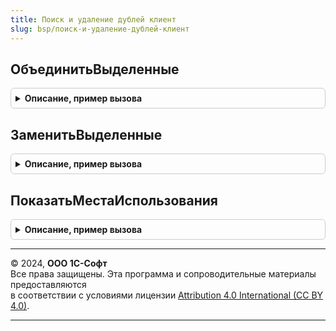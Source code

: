 ```yaml
---
title: Поиск и удаление дублей клиент
slug: bsp/поиск-и-удаление-дублей-клиент
---
```



## ОбъединитьВыделенные
<details style="margin: 1em 0; padding: 0.5em; border: 1px solid #ccc; border-radius: 6px;">

<summary style="font-weight: bold; cursor: pointer;">Описание, пример вызова</summary>

```bsl

// Открывает форму объединения элементов справочников, планов видов характеристик, видов расчетов и счетов.
//
// Параметры:
//     ОбъединяемыеЭлементы - ТаблицаФормы
//                          - Массив из ЛюбаяСсылка
//                          - СписокЗначений - список элементов к объединению.
//                            Также можно передать произвольную коллекцию элементов с реквизитом "Ссылка".
//     ДополнительныеПараметры - см. ПодключаемыеКомандыКлиент.ПараметрыВыполненияКоманды
//
Процедура ОбъединитьВыделенные(Знач ОбъединяемыеЭлементы, ДополнительныеПараметры = Неопределено) Экспорт
```

Пример вызова
```bsl
ПоискИУдалениеДублейКлиент.ОбъединитьВыделенные(ОбъединяемыеЭлементы, ДополнительныеПараметры);
```
</details>

## ЗаменитьВыделенные
<details style="margin: 1em 0; padding: 0.5em; border: 1px solid #ccc; border-radius: 6px;">

<summary style="font-weight: bold; cursor: pointer;">Описание, пример вызова</summary>

```bsl

// Открывает форму замены и удаления элементов справочников, планов видов характеристик, видов расчетов и счетов.
//
// Параметры:
//     ЗаменяемыеЭлементы - ТаблицаФормы
//                        - Массив
//                        - СписокЗначений - список элементов, которые нужно заменить и удалить.
//                          Также можно передать произвольную коллекцию элементов с реквизитом "Ссылка".
//     ДополнительныеПараметры - см. ПодключаемыеКомандыКлиент.ПараметрыВыполненияКоманды
//
Процедура ЗаменитьВыделенные(Знач ЗаменяемыеЭлементы, ДополнительныеПараметры = Неопределено) Экспорт
```

Пример вызова
```bsl
ПоискИУдалениеДублейКлиент.ЗаменитьВыделенные(ЗаменяемыеЭлементы, ДополнительныеПараметры);
```
</details>

## ПоказатьМестаИспользования
<details style="margin: 1em 0; padding: 0.5em; border: 1px solid #ccc; border-radius: 6px;">

<summary style="font-weight: bold; cursor: pointer;">Описание, пример вызова</summary>

```bsl

// Открывает отчет о местах использования ссылок.
// В отчет не включаются вспомогательные данные, такие как наборы записей с ведущим измерением и т.п.
//
// Параметры:
//     Элементы - ТаблицаФормы
//              - ДанныеФормыКоллекция
//              - Массив из ЛюбаяСсылка
//              - СписокЗначений - список элементов для анализа.
//         Также можно передать произвольную коллекцию элементов с реквизитом "Ссылка".
//     ПараметрыОткрытия - Структура - параметры открытия формы. Состоит из необязательных полей Владелец,
//         Уникальность, Окно, НавигационнаяСсылка, ОписаниеОповещенияОЗакрытии, РежимОткрытияОкна,
//         соответствующих параметрам функции ОткрытьФорму.
//
Процедура ПоказатьМестаИспользования(Знач Элементы, Знач ПараметрыОткрытия = Неопределено) Экспорт
```

Пример вызова
```bsl
ПоискИУдалениеДублейКлиент.ПоказатьМестаИспользования(Элементы, ПараметрыОткрытия);
```
</details>

---

© 2024, **ООО 1С-Софт**  
Все права защищены. Эта программа и сопроводительные материалы предоставляются  
в соответствии с условиями лицензии [Attribution 4.0 International (CC BY 4.0)](https://creativecommons.org/licenses/by/4.0/legalcode).

---
